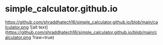 ﻿# simple_calculator.github.io
https://github.com/shraddhatech16/simple_calculator.github.io/blob/main/calculator.png
![alt text](https://github.com/shraddhatech16/simple_calculator.github.io/blob/main/calculator.png
?raw=true)
